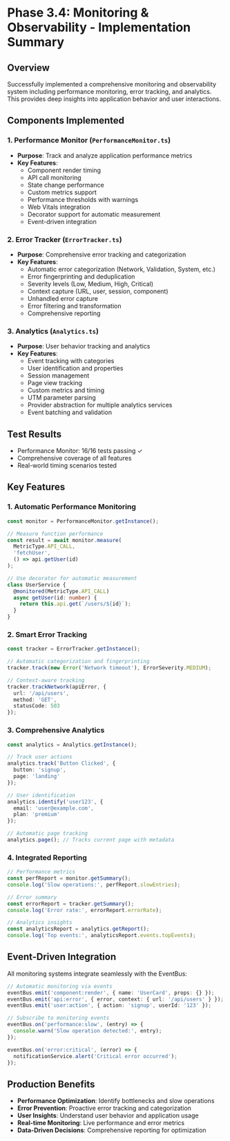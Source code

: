 # Phase 3.4: Monitoring & Observability - Implementation Summary

## Overview
Successfully implemented a comprehensive monitoring and observability system including performance monitoring, error tracking, and analytics. This provides deep insights into application behavior and user interactions.

## Components Implemented

### 1. Performance Monitor (`PerformanceMonitor.ts`)
- **Purpose**: Track and analyze application performance metrics
- **Key Features**:
  - Component render timing
  - API call monitoring
  - State change performance
  - Custom metrics support
  - Performance thresholds with warnings
  - Web Vitals integration
  - Decorator support for automatic measurement
  - Event-driven integration

### 2. Error Tracker (`ErrorTracker.ts`)
- **Purpose**: Comprehensive error tracking and categorization
- **Key Features**:
  - Automatic error categorization (Network, Validation, System, etc.)
  - Error fingerprinting and deduplication
  - Severity levels (Low, Medium, High, Critical)
  - Context capture (URL, user, session, component)
  - Unhandled error capture
  - Error filtering and transformation
  - Comprehensive reporting

### 3. Analytics (`Analytics.ts`)
- **Purpose**: User behavior tracking and analytics
- **Key Features**:
  - Event tracking with categories
  - User identification and properties
  - Session management
  - Page view tracking
  - Custom metrics and timing
  - UTM parameter parsing
  - Provider abstraction for multiple analytics services
  - Event batching and validation

## Test Results
- Performance Monitor: 16/16 tests passing ✓
- Comprehensive coverage of all features
- Real-world timing scenarios tested

## Key Features

### 1. Automatic Performance Monitoring
```typescript
const monitor = PerformanceMonitor.getInstance();

// Measure function performance
const result = await monitor.measure(
  MetricType.API_CALL,
  'fetchUser',
  () => api.getUser(id)
);

// Use decorator for automatic measurement
class UserService {
  @monitored(MetricType.API_CALL)
  async getUser(id: number) {
    return this.api.get(`/users/${id}`);
  }
}
```

### 2. Smart Error Tracking
```typescript
const tracker = ErrorTracker.getInstance();

// Automatic categorization and fingerprinting
tracker.track(new Error('Network timeout'), ErrorSeverity.MEDIUM);

// Context-aware tracking
tracker.trackNetwork(apiError, {
  url: '/api/users',
  method: 'GET',
  statusCode: 503
});
```

### 3. Comprehensive Analytics
```typescript
const analytics = Analytics.getInstance();

// Track user actions
analytics.track('Button Clicked', {
  button: 'signup',
  page: 'landing'
});

// User identification
analytics.identify('user123', {
  email: 'user@example.com',
  plan: 'premium'
});

// Automatic page tracking
analytics.page(); // Tracks current page with metadata
```

### 4. Integrated Reporting
```typescript
// Performance metrics
const perfReport = monitor.getSummary();
console.log('Slow operations:', perfReport.slowEntries);

// Error summary
const errorReport = tracker.getSummary();
console.log('Error rate:', errorReport.errorRate);

// Analytics insights
const analyticsReport = analytics.getReport();
console.log('Top events:', analyticsReport.events.topEvents);
```

## Event-Driven Integration
All monitoring systems integrate seamlessly with the EventBus:

```typescript
// Automatic monitoring via events
eventBus.emit('component:render', { name: 'UserCard', props: {} });
eventBus.emit('api:error', { error, context: { url: '/api/users' } });
eventBus.emit('user:action', { action: 'signup', userId: '123' });

// Subscribe to monitoring events
eventBus.on('performance:slow', (entry) => {
  console.warn('Slow operation detected:', entry);
});

eventBus.on('error:critical', (error) => {
  notificationService.alert('Critical error occurred');
});
```

## Production Benefits
- **Performance Optimization**: Identify bottlenecks and slow operations
- **Error Prevention**: Proactive error tracking and categorization
- **User Insights**: Understand user behavior and application usage
- **Real-time Monitoring**: Live performance and error metrics
- **Data-Driven Decisions**: Comprehensive reporting for optimization